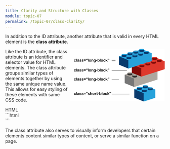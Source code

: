 ```yaml
---
title: Clarity and Structure with Classes
module: topic-07
permalink: /topic-07/class-clarity/
---
```


<div class="divider-heading"></div>

In addition to the ID attribute, another attribute that is valid in every HTML element is the **class attribute**.

<div class="container-row">
  <img src="../img/legos-classes.png" alt="stacked building blocks with similar class names" title="Similar blocks can have the same class!" style="float: right; width:300px; margin-top: 0;" />

  <p>Like the ID attribute, the class attribute is an identifier and selector value for HTML elements. The class attribute groups similar types of elements together by using the same unique name value. This allows for easy styling of these elements with same CSS code.</p>
</div>


<div id="code-heading">HTML</div>
```html
<div id="a-unique-id" class="a-unique-class-name">
```

The class attribute also serves to visually inform developers that certain elements content similar types of content, or serve a similar function on a page.
